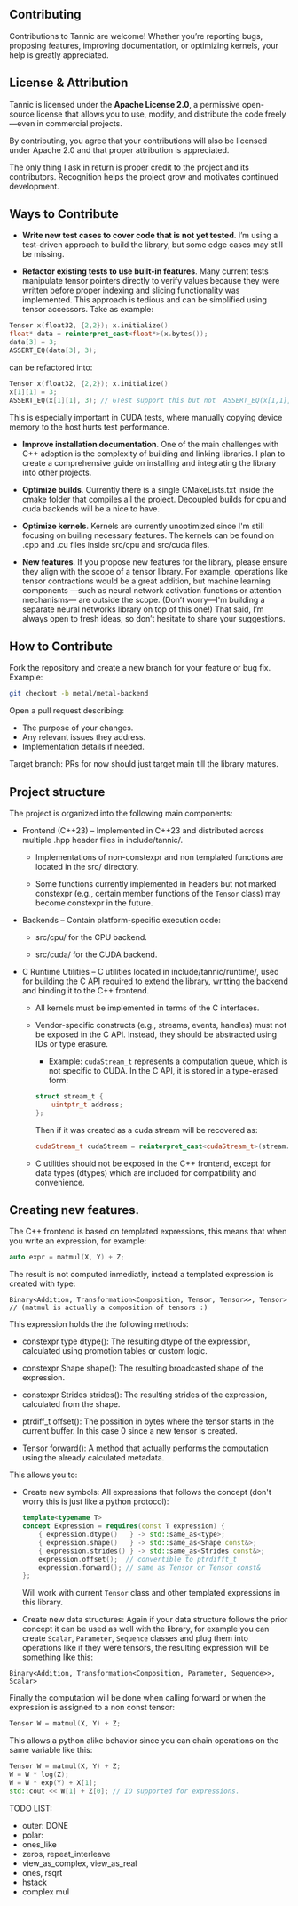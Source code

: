 ## Contributing

Contributions to Tannic are welcome!
Whether you’re reporting bugs, proposing features, improving documentation, or optimizing kernels, your help is greatly appreciated.

## License & Attribution

Tannic is licensed under the **Apache License 2.0**, a permissive open-source license that allows you to use, modify, and distribute the code freely—even in commercial projects.

By contributing, you agree that your contributions will also be licensed under Apache 2.0 and that proper attribution is appreciated. 

The only thing I ask in return is proper credit to the project and its contributors. Recognition helps the project grow and motivates continued development.

## Ways to Contribute 

- **Write new test cases to cover code that is not yet tested**. I’m using a test-driven approach to build the library, but some edge cases may still be missing.

- **Refactor existing tests to use built-in features**. Many current tests manipulate tensor pointers directly to verify values because they were written before proper indexing and slicing functionality was implemented. This approach is tedious and can be simplified using tensor accessors. Take as example:

```cpp 
Tensor x(float32, {2,2}); x.initialize()
float* data = reinterpret_cast<float*>(x.bytes());
data[3] = 3;
ASSERT_EQ(data[3], 3);
```

can be refactored into: 

```cpp 
Tensor x(float32, {2,2}); x.initialize() 
x[1][1] = 3;
ASSERT_EQ(x[1][1], 3); // GTest support this but not  ASSERT_EQ(x[1,1], 3)
```

This is especially important in CUDA tests, where manually copying device memory to the host hurts test performance.

- **Improve installation documentation**. One of the main challenges with C++ adoption is the complexity of building and linking libraries. I plan to create a comprehensive guide on installing and integrating the library into other projects.

- **Optimize builds**. Currently there is a single CMakeLists.txt inside the cmake folder that compiles all the project. Decoupled builds for cpu and cuda backends will be a nice to have. 

- **Optimize kernels**. Kernels are currently unoptimized since I'm still focusing on builing necessary features. The kernels can be found on .cpp and .cu files inside src/cpu and src/cuda files.

- **New features**. If you propose new features for the library, please ensure they align with the scope of a tensor library. For example, operations like tensor contractions would be a great addition, but machine learning components —such as neural network activation functions or attention mechanisms— are outside the scope.
(Don’t worry—I'm building a separate neural networks library on top of this one!) That said, I’m always open to fresh ideas, so don’t hesitate to share your suggestions.

## How to Contribute

Fork the repository and create a new branch for your feature or bug fix.
Example:

```bash
git checkout -b metal/metal-backend
```

Open a pull request describing:
- The purpose of your changes.
- Any relevant issues they address.
- Implementation details if needed.

Target branch: PRs for now should just target main till the library matures.


## Project structure

The project is organized into the following main components:

- Frontend (C++23) – Implemented in C++23 and distributed across multiple .hpp header files in include/tannic/. 

    * Implementations of non-constexpr and non templated functions are located in the src/ directory.

    * Some functions currently implemented in headers but not marked constexpr (e.g., certain member functions of the `Tensor` class) may become constexpr in the future.


- Backends – Contain platform-specific execution code:

    * src/cpu/ for the CPU backend. 

    * src/cuda/ for the CUDA backend.


- C Runtime Utilities – C utilities located in include/tannic/runtime/, used for building the C API required to extend the library, writting the backend and binding it to the C++ frontend.

    * All kernels must be implemented in terms of the C interfaces.

    * Vendor-specific constructs (e.g., streams, events, handles) must not be exposed in the C API. Instead, they should be abstracted using IDs or type erasure.
        
        * Example: `cudaStream_t` represents a computation queue, which is not specific to CUDA. In the C API, it is stored in a type-erased form:

        ```c
        struct stream_t { 
            uintptr_t address;
        };  
        ```

        Then if it was created as a cuda stream will be recovered as:

        ```cpp
        cudaStream_t cudaStream = reinterpret_cast<cudaStream_t>(stream.address);
        ```

    * C utilities should not be exposed in the C++ frontend, except for data types (dtypes) which are included for compatibility and convenience.


## Creating new features.

The C++ frontend is based on templated expressions, this means that when you write an expression, for example:

```cpp
auto expr = matmul(X, Y) + Z;
```

The result is not computed inmediatly, instead a templated expression is created with type:

```
Binary<Addition, Transformation<Composition, Tensor, Tensor>>, Tensor> // (matmul is actually a composition of tensors :)
```

This expression holds the the following methods:

- constexpr type dtype(): The resulting dtype of the expression, calculated using promotion tables or custom logic.

- constexpr Shape shape(): The resulting broadcasted shape of the expression. 

- constexpr Strides strides(): The resulting strides of the expression, calculated from the shape.

- ptrdiff_t offset(): The possition in bytes where the tensor starts in the current buffer. In this case 0 since a new tensor is created.

- Tensor forward(): A method that actually performs the computation using the already calculated metadata.

This allows you to:

- Create new symbols: All expressions that follows the concept (don't worry this is just like a python protocol):

    ```cpp
    template<typename T>
    concept Expression = requires(const T expression) {
        { expression.dtype()   } -> std::same_as<type>;
        { expression.shape()   } -> std::same_as<Shape const&>;
        { expression.strides() } -> std::same_as<Strides const&>;
        expression.offset();  // convertible to ptrdifft_t
        expression.forward(); // same as Tensor or Tensor const&
    }; 
    ```

    Will work with current `Tensor` class and other templated expressions in this library.


- Create new data structures: Again if your data structure follows the prior concept it can be used as well with the library, for example you can create `Scalar`, `Parameter`, `Sequence` classes and plug them into operations like if they were tensors, the resulting expression will be something like this:

```
Binary<Addition, Transformation<Composition, Parameter, Sequence>>, Scalar>
```

Finally the computation will be done when calling forward or when the expression is assigned to a non const tensor:

```cpp
Tensor W = matmul(X, Y) + Z;
```

This allows a python alike behavior since you can chain operations on the same variable like this:

```cpp
Tensor W = matmul(X, Y) + Z;
W = W * log(Z);
W = W * exp(Y) + X[1]; 
std::cout << W[1] + Z[0]; // IO supported for expressions.
```

TODO LIST: 
- outer: DONE
- polar:  
- ones_like
- zeros, repeat_interleave
- view_as_complex, view_as_real
- ones, rsqrt
- hstack
- complex mul